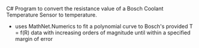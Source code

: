 C# Program to convert the resistance value of a Bosch Coolant Temperature Sensor to temperature.
- uses MathNet.Numerics to fit a polynomial curve to Bosch's provided T = f(R) data with increasing orders of magnitude until within a specified margin of error
